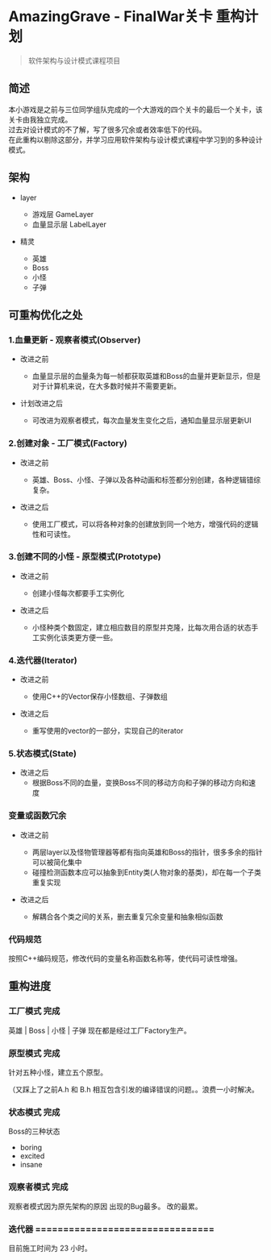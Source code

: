 # AmazingGrave - FinalWar关卡 重构计划

> 软件架构与设计模式课程项目

## 简述

本小游戏是之前与三位同学组队完成的一个大游戏的四个关卡的最后一个关卡，该关卡由我独立完成。 <br>
过去对设计模式的不了解，写了很多冗余或者效率低下的代码。 <br>
在此重构以剔除这部分，并学习应用软件架构与设计模式课程中学习到的多种设计模式。 <br>

## 架构

- layer
	- 游戏层         GameLayer 
	- 血量显示层     LabelLayer  

- 精灵
	- 英雄
	- Boss
	- 小怪
	- 子弹


## 可重构优化之处

### 1.血量更新 - 观察者模式(Observer)

- 改进之前
	- 血量显示层的血量条为每一帧都获取英雄和Boss的血量并更新显示，但是对于计算机来说，在大多数时候并不需要更新。

- 计划改进之后
	- 可改进为观察者模式，每次血量发生变化之后，通知血量显示层更新UI

### 2.创建对象 - 工厂模式(Factory)

- 改进之前
	- 英雄、Boss、小怪、子弹以及各种动画和标签都分别创建，各种逻辑错综复杂。

- 改进之后
	- 使用工厂模式，可以将各种对象的创建放到同一个地方，增强代码的逻辑性和可读性。

### 3.创建不同的小怪 - 原型模式(Prototype)

- 改进之前
	- 创建小怪每次都要手工实例化

- 改进之后
	- 小怪种类个数固定，建立相应数目的原型并克隆，比每次用合适的状态手工实例化该类更方便一些。

### 4.迭代器(Iterator)

- 改进之前
	- 使用C++的Vector保存小怪数组、子弹数组

- 改进之后
	- 重写使用的vector的一部分，实现自己的iterator

### 5.状态模式(State)

- 改进之后
	- 根据Boss不同的血量，变换Boss不同的移动方向和子弹的移动方向和速度

### 变量或函数冗余

- 改进之前
	- 两层layer以及怪物管理器等都有指向英雄和Boss的指针，很多多余的指针可以被简化集中
	- 碰撞检测函数本应可以抽象到Entity类(人物对象的基类)，却在每一个子类重复实现

- 改进之后
	- 解耦合各个类之间的关系，删去重复冗余变量和抽象相似函数

### 代码规范

按照C++编码规范，修改代码的变量名称函数名称等，使代码可读性增强。



## 重构进度

### 工厂模式 **完成**

英雄 | Boss | 小怪 | 子弹 现在都是经过工厂Factory生产。

### 原型模式 **完成**

针对五种小怪，建立五个原型。

（又踩上了之前A.h 和 B.h 相互包含引发的编译错误的问题。。浪费一小时解决。

### 状态模式 **完成**

Boss的三种状态
- boring
- excited
- insane

### 观察者模式 **完成**

观察者模式因为原先架构的原因 出现的Bug最多。
改的最累。

### 迭代器 ================================

目前施工时间为 23 小时。
